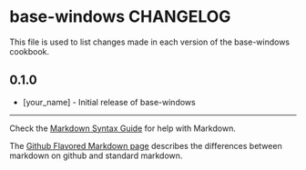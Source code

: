 # base-windows CHANGELOG

This file is used to list changes made in each version of the base-windows cookbook.

## 0.1.0
- [your_name] - Initial release of base-windows

- - -
Check the [Markdown Syntax Guide](http://daringfireball.net/projects/markdown/syntax) for help with Markdown.

The [Github Flavored Markdown page](http://github.github.com/github-flavored-markdown/) describes the differences between markdown on github and standard markdown.
